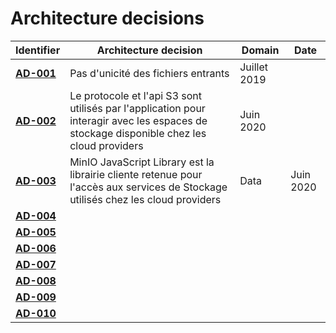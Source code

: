 # Architecture decisions

|Identifier|Architecture decision|Domain|Date|
|---|---|---|---|
|**[AD-001](./0601.ArchitectureDecisions.md)** | Pas d'unicité des fichiers entrants |Juillet 2019|
|**[AD-002](./0602.ArchitectureDecisions.md)** | Le protocole et l'api S3 sont utilisés par l'application pour interagir avec les espaces de stockage disponible chez les cloud providers|Juin 2020|
|**[AD-003](./0603.ArchitectureDecisions.md)** | MinIO JavaScript Library est la librairie cliente retenue pour l'accès aux services de Stockage utilisés chez les cloud providers|Data |Juin 2020|
|**[AD-004](./0604.ArchitectureDecisions.md)** | | |
|**[AD-005](./0605.ArchitectureDecisions.md)** | | |
|**[AD-006](./0606.ArchitectureDecisions.md)** | | |
|**[AD-007](./0607.ArchitectureDecisions.md)** | | |
|**[AD-008](./0608.ArchitectureDecisions.md)** | | |
|**[AD-009](./0609.ArchitectureDecisions.md)** | | |
|**[AD-010](./0610.ArchitectureDecisions.md)** | | |
